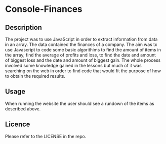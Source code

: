 # Console-Finances

## Description

The project was to use JavaScript in order to extract information from data in an array.
The data contained the finances of a company.
The aim was to use Javascript to code some basic algorithims to find the amount of items in the array, find the average of profits and loss, to find the date and amount of biggest loss and the date and amount of biggest gain.
The whole process involved some knowledge gained in the lessons but much of it was searching on the web in order to find code that would fit the purpose of how to obtain the required results.

## Usage

When running the website the user should see a rundown of the items as described above.

## Licence

Please refer to the LICENSE in the repo.






